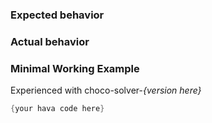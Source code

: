 ### Expected behavior

### Actual behavior

### Minimal Working Example

Experienced with choco-solver-_*{version here}*_

```java
{your hava code here}
```
